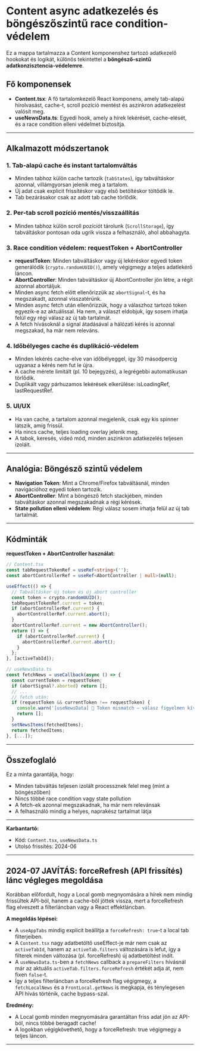 # Content async adatkezelés és böngészőszintű race condition-védelem

Ez a mappa tartalmazza a Content komponenshez tartozó adatkezelő hookokat és logikát, különös tekintettel a **böngésző-szintű adatkonzisztencia-védelemre**.

## Fő komponensek
- **Content.tsx**: A fő tartalomkezelő React komponens, amely tab-alapú hírolvasást, cache-t, scroll pozíció mentést és aszinkron adatkezelést valósít meg.
- **useNewsData.ts**: Egyedi hook, amely a hírek lekérését, cache-elését, és a race condition elleni védelmet biztosítja.

---

## Alkalmazott módszertanok

### 1. **Tab-alapú cache és instant tartalomváltás**
- Minden tabhoz külön cache tartozik (`tabStates`), így tabváltáskor azonnal, villámgyorsan jelenik meg a tartalom.
- Új adat csak explicit frissítéskor vagy első betöltéskor töltődik le.
- Tab bezárásakor csak az adott tab cache törlődik.

### 2. **Per-tab scroll pozíció mentés/visszaállítás**
- Minden tabhoz külön scroll pozíciót tárolunk (`ScrollStorage`), így tabváltáskor pontosan oda ugrik vissza a felhasználó, ahol abbahagyta.

### 3. **Race condition védelem: requestToken + AbortController**
- **requestToken**: Minden tabváltáskor vagy új lekéréskor egyedi token generálódik (`crypto.randomUUID()`), amely végigmegy a teljes adatlekérő láncon.
- **AbortController**: Minden tabváltáskor új AbortController jön létre, a régit azonnal abortáljuk.
- Minden async fetch előtt ellenőrizzük az `abortSignal`-t, és ha megszakadt, azonnal visszatérünk.
- Minden async fetch után ellenőrizzük, hogy a válaszhoz tartozó token egyezik-e az aktuálissal. Ha nem, a választ eldobjuk, így sosem írhatja felül egy régi válasz az új tab tartalmát.
- A fetch hívásoknál a signal átadásával a hálózati kérés is azonnal megszakad, ha már nem releváns.

### 4. **Időbélyeges cache és duplikáció-védelem**
- Minden lekérés cache-elve van időbélyeggel, így 30 másodpercig ugyanaz a kérés nem fut le újra.
- A cache mérete limitált (pl. 10 bejegyzés), a legrégebbi automatikusan törlődik.
- Duplikált vagy párhuzamos lekérések elkerülése: isLoadingRef, lastRequestRef.

### 5. **UI/UX**
- Ha van cache, a tartalom azonnal megjelenik, csak egy kis spinner látszik, amíg frissül.
- Ha nincs cache, teljes loading overlay jelenik meg.
- A tabok, keresés, videó mód, minden aszinkron adatkezelés teljesen izolált.

---

## Analógia: Böngésző szintű védelem
- **Navigation Token**: Mint a Chrome/Firefox tabváltásnál, minden navigációhoz egyedi token tartozik.
- **AbortController**: Mint a böngésző fetch stackjében, minden tabváltáskor azonnal megszakadnak a régi kérések.
- **State pollution elleni védelem**: Régi válasz sosem írhatja felül az új tab tartalmát.

---

## Kódminták

**requestToken + AbortController használat:**
```ts
// Content.tsx
const tabRequestTokenRef = useRef<string>('');
const abortControllerRef = useRef<AbortController | null>(null);

useEffect(() => {
  // Tabváltáskor új token és új abort controller
  const token = crypto.randomUUID();
  tabRequestTokenRef.current = token;
  if (abortControllerRef.current) {
    abortControllerRef.current.abort();
  }
  abortControllerRef.current = new AbortController();
  return () => {
    if (abortControllerRef.current) {
      abortControllerRef.current.abort();
    }
  };
}, [activeTabId]);

// useNewsData.ts
const fetchNews = useCallback(async () => {
  const currentToken = requestToken;
  if (abortSignal?.aborted) return [];
  // ...
  // fetch után:
  if (requestToken && currentToken !== requestToken) {
    console.warn('[useNewsData] 🛑 Token mismatch – válasz figyelmen kívül hagyva');
    return [];
  }
  setNewsItems(fetchedItems);
  return fetchedItems;
}, [...]);
```

---

## Összefoglaló
Ez a minta garantálja, hogy:
- Minden tabváltás teljesen izolált processznek felel meg (mint a böngészőben)
- Nincs többé race condition vagy state pollution
- A fetch-ek azonnal megszakadnak, ha már nem relevánsak
- A felhasználó mindig a helyes, naprakész tartalmat látja

---

**Karbantartó:**
- Kód: `Content.tsx`, `useNewsData.ts`
- Utolsó frissítés: 2024-06 

---

## 2024-07 JAVÍTÁS: forceRefresh (API frissítés) lánc végleges megoldása

Korábban előfordult, hogy a Local gomb megnyomására a hírek nem mindig frissültek API-ból, hanem a cache-ből jöttek vissza, mert a forceRefresh flag elveszett a filterláncban vagy a React effektláncban.

**A megoldás lépései:**
- A `useAppTabs` mindig explicit beállítja a `forceRefresh: true`-t a local tab filterjeiben.
- A `Content.tsx` nagy adatbetöltő useEffect-je már nem csak az `activeTabId`, hanem az `activeTab.filters` változására is lefut, így a filterek minden változása (pl. forceRefresh) új adatbetöltést indít.
- A `useNewsData.ts`-ben a `fetchNews` callback a `prepareFilters` hívásnál már az aktuális `activeTab.filters.forceRefresh` értékét adja át, nem fixen `false`-t.
- Így a teljes filterláncban a forceRefresh flag végigmegy, a `fetchLocalNews` és a `FrontLocal.getNews` is megkapja, és ténylegesen API hívás történik, cache bypass-szal.

**Eredmény:**
- A Local gomb minden megnyomására garantáltan friss adat jön az API-ból, nincs többé beragadt cache!
- A logokban végigkövethető, hogy a forceRefresh: true végigmegy a teljes láncon.

--- 